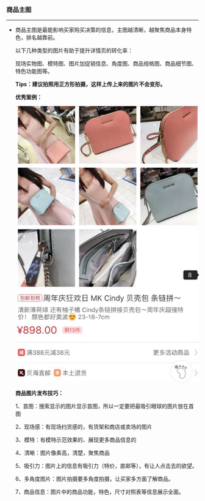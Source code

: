 ### 商品主图

---

* 商品主图是最能影响买家购买决策的信息，主图越清晰，越聚焦商品本身特色，排名越靠前。

  以下几种类型的图片有助于提升详情页的转化率：

  现场实物图、模特图、图片加促销信息、角度图、商品规格图、商品细节图、特色功能图等。

  **Tips：建议拍照用正方形拍摄，这样上传上来的图片不会变形。**

  **优秀案例：**

  ![](/product-management/images/spzt_1.jpg)

  **商品图片发布技巧：**

  1、首图：搜索显示的图片显示首图，所以一定要把最吸引眼球的图片放在首图

  2、现场感：有现场扫货感的，有货架和商店或卖场的图片

  3、模特：有模特示范效果的、展现更多商品信息的

  4、清晰：图片像素高，清楚，聚焦商品

  5、吸引力：图片上的信息有吸引力（特价，直邮等），有让人点击去的欲望。

  6、多角度图片：图片拍摄要多角度拍摄，让买家多方面了解商品。

  7、商品信息：图片中的商品功能，特色，尺寸对照表等信息展示全面。



